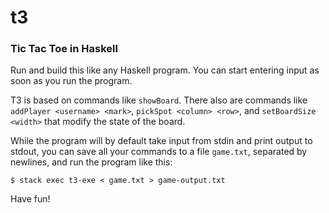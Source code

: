 # t3

### Tic Tac Toe in Haskell

Run and build this like any Haskell program. You can start entering input as soon as you run the program.

T3 is based on commands like `showBoard`. There also are commands like `addPlayer <username> <mark>`, `pickSpot <column> <row>`, and `setBoardSize <width>` that modify the state of the board.

While the program will by default take input from stdin and print output to stdout, you can save all your commands to a file `game.txt`, separated by newlines, and run the program like this:
```
$ stack exec t3-exe < game.txt > game-output.txt
```

Have fun!
